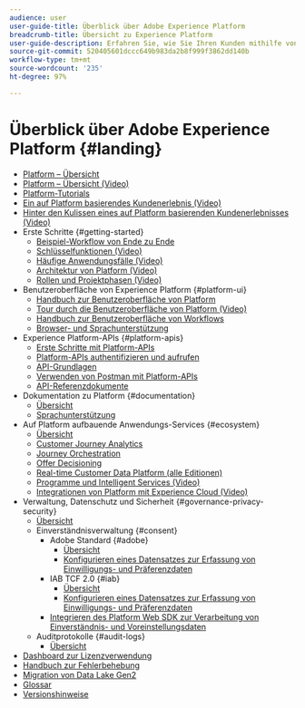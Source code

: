 ```yaml
---
audience: user
user-guide-title: Überblick über Adobe Experience Platform
breadcrumb-title: Übersicht zu Experience Platform
user-guide-description: Erfahren Sie, wie Sie Ihren Kunden mithilfe von Experience Platform in Echtzeit personalisierte Erlebnisse liefern können.
source-git-commit: 520405601dccc649b983da2b8f999f3862dd140b
workflow-type: tm+mt
source-wordcount: '235'
ht-degree: 97%

---
```



# Überblick über Adobe Experience Platform {#landing}

* [Platform – Übersicht](home.md)
* [Platform – Übersicht (Video)](video/platform-overview.md)
* [Platform-Tutorials](https://experienceleague.adobe.com/docs/platform-learn/tutorials/overview.html?lang=de)
* [Ein auf Platform basierendes Kundenerlebnis (Video)](video/customer-experience.md)
* [Hinter den Kulissen eines auf Platform basierenden Kundenerlebnisses (Video)](video/customer-experience-bts.md)
* Erste Schritte {#getting-started}
   * [Beispiel-Workflow von Ende zu Ende](end-to-end-tutorial.md)
   * [Schlüsselfunktionen (Video)](video/key-capabilities.md)
   * [Häufige Anwendungsfälle (Video)](video/platform-use-cases.md)
   * [Architektur von Platform (Video)](video/platform-architecture.md)
   * [Rollen und Projektphasen (Video)](video/roles-project-phases.md)
* Benutzeroberfläche von Experience Platform {#platform-ui}
   * [Handbuch zur Benutzeroberfläche von Platform](ui-guide.md)
   * [Tour durch die Benutzeroberfläche von Platform (Video)](video/platform-ui.md)
   * [Handbuch zur Benutzeroberfläche von Workflows](workflows.md)
   * [Browser- und Sprachunterstützung](browser-language-support.md)
* Experience Platform-APIs {#platform-apis}
   * [Erste Schritte mit Platform-APIs](api-guide.md)
   * [Platform-APIs authentifizieren und aufrufen](api-authentication.md)
   * [API-Grundlagen](api-fundamentals.md)
   * [Verwenden von Postman mit Platform-APIs](postman.md)
   * [API-Referenzdokumente](https://www.adobe.com/go/platform-api-reference-en)
* Dokumentation zu Platform {#documentation}
   * [Übersicht](documentation/overview.md)
   * [Sprachunterstützung](documentation/language-support.md)
* Auf Platform aufbauende Anwendungs-Services {#ecosystem}
   * [Übersicht](application-services.md)
   * [Customer Journey Analytics](https://experienceleague.adobe.com/docs/customer-journey-analytics.html?lang=de)
   * [Journey Orchestration](https://experienceleague.adobe.com/docs/journey-orchestration.html?lang=de)
   * [Offer Decisioning](https://experienceleague.adobe.com/docs/offer-decisioning.html?lang=de)
   * [Real-time Customer Data Platform (alle Editionen)](https://experienceleague.adobe.com/docs/real-time-customer-data-platform.html?lang=de)
   * [Programme und Intelligent Services (Video)](video/application-intelligent-services.md)
   * [Integrationen von Platform mit Experience Cloud (Video)](video/experience-cloud-integrations.md)
* Verwaltung, Datenschutz und Sicherheit {#governance-privacy-security}
   * [Übersicht](./governance-privacy-security/overview.md)
   * Einverständnisverwaltung {#consent}
      * Adobe Standard {#adobe}
         * [Übersicht](./governance-privacy-security/consent/adobe/overview.md)
         * [Konfigurieren eines Datensatzes zur Erfassung von Einwilligungs- und Präferenzdaten](./governance-privacy-security/consent/adobe/dataset.md)
      * IAB TCF 2.0 {#iab}
         * [Übersicht](./governance-privacy-security/consent/iab/overview.md)
         * [Konfigurieren eines Datensatzes zur Erfassung von Einwilligungs- und Präferenzdaten](./governance-privacy-security/consent/iab/dataset.md)
      * [Integrieren des Platform Web SDK zur Verarbeitung von Einverständnis- und Voreinstellungsdaten](./governance-privacy-security/consent/sdk.md)
   * Auditprotokolle {#audit-logs}
      * [Übersicht](./governance-privacy-security/audit-logs/overview.md)
* [Dashboard zur Lizenzverwendung](license-usage-dashboard.md)
* [Handbuch zur Fehlerbehebung](troubleshooting.md)
* [Migration von Data Lake Gen2](adls2-gen2-migration.md)
* [Glossar](glossary.md)
* [Versionshinweise](https://docs.adobe.com/content/help/de-DE/experience-platform/release-notes/latest.html)
